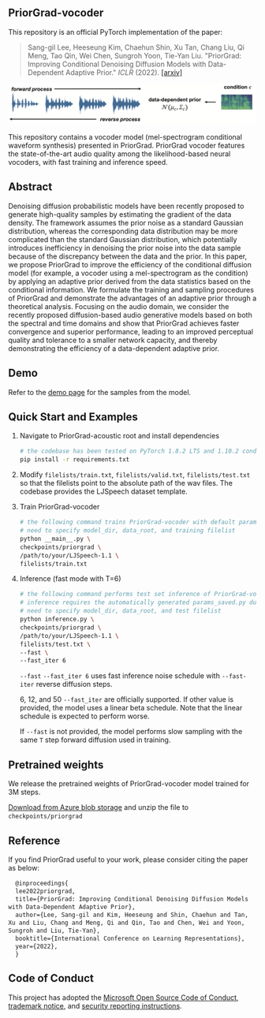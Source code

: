 ## PriorGrad-vocoder

This repository is an official PyTorch implementation of the paper:

> Sang-gil Lee, Heeseung Kim, Chaehun Shin, Xu Tan, Chang Liu, Qi Meng, Tao Qin, Wei Chen, Sungroh Yoon, Tie-Yan Liu. "PriorGrad: Improving Conditional Denoising Diffusion Models with Data-Dependent Adaptive Prior." _ICLR_ (2022).
>[[arxiv]](https://arxiv.org/abs/2106.06406)
>

![](./pics/priorgrad_voc.png)

This repository contains a vocoder model (mel-spectrogram conditional waveform synthesis) presented in PriorGrad. PriorGrad vocoder features the state-of-the-art audio quality among the likelihood-based neural vocoders, with fast training and inference speed. 

## Abstract
Denoising diffusion probabilistic models have been recently proposed to generate high-quality samples by estimating the gradient of the data density. The framework assumes the prior noise as a standard Gaussian distribution, whereas the corresponding data distribution may be more complicated than the standard Gaussian distribution, which potentially introduces inefficiency in denoising the prior noise into the data sample because of the discrepancy between the data and the prior. In this paper, we propose PriorGrad to improve the efficiency of the conditional diffusion model (for example, a vocoder using a mel-spectrogram as the condition) by applying an adaptive prior derived from the data statistics based on the conditional information. We formulate the training and sampling procedures of PriorGrad and demonstrate the advantages of an adaptive prior through a theoretical analysis. Focusing on the audio domain, we consider the recently proposed diffusion-based audio generative models based on both the spectral and time domains and show that PriorGrad achieves faster convergence and superior performance, leading to an improved perceptual quality and tolerance to a smaller network capacity, and thereby demonstrating the efficiency of a data-dependent adaptive prior.

## Demo

Refer to the [demo page](https://speechresearch.github.io/priorgrad/) for the samples from the model.

## Quick Start and Examples

1. Navigate to PriorGrad-acoustic root and install dependencies
   ```bash
   # the codebase has been tested on PyTorch 1.8.2 LTS and 1.10.2 conda binaries
   pip install -r requirements.txt
   ```

2. Modify `filelists/train.txt`, `filelists/valid.txt`, `filelists/test.txt` so that the filelists point to the absolute path of the wav files. The codebase provides the LJSpeech dataset template. 

3. Train PriorGrad-vocoder 

   ```bash
   # the following command trains PriorGrad-vocoder with default parameters defined in params.py
   # need to specify model_dir, data_root, and training filelist
   python __main__.py \
   checkpoints/priorgrad \
   /path/to/your/LJSpeech-1.1 \
   filelists/train.txt
   ```

4. Inference (fast mode with T=6)
   ```bash
   # the following command performs test set inference of PriorGrad-vocoder with default parameters defined in params.py
   # inference requires the automatically generated params_saved.py during training, which is located at model_dir. 
   # need to specify model_dir, data_root, and test filelist
   python inference.py \
   checkpoints/priorgrad \
   /path/to/your/LJSpeech-1.1 \
   filelists/test.txt \
   --fast \
   --fast_iter 6
   ```
   
   `--fast` `--fast_iter 6` uses fast inference noise schedule with `--fast-iter` reverse diffusion steps.
   
   6, 12, and 50 `--fast_iter` are officially supported. If other value is provided, the model uses a linear beta schedule. Note that the linear schedule is expected to perform worse.
   
   If `--fast` is not provided, the model performs slow sampling with the same `T` step forward diffusion used in training.

## Pretrained weights
We release the pretrained weights of PriorGrad-vocoder model trained for 3M steps.

[Download from Azure blob storage](https://msramllasc.blob.core.windows.net/modelrelease/priorgrad_voc.zip) and unzip the file to `checkpoints/priorgrad`


## Reference
If you find PriorGrad useful to your work, please consider citing the paper as below:

      @inproceedings{
      lee2022priorgrad,
      title={PriorGrad: Improving Conditional Denoising Diffusion Models with Data-Dependent Adaptive Prior},
      author={Lee, Sang-gil and Kim, Heeseung and Shin, Chaehun and Tan, Xu and Liu, Chang and Meng, Qi and Qin, Tao and Chen, Wei and Yoon, Sungroh and Liu, Tie-Yan},
      booktitle={International Conference on Learning Representations},
      year={2022},
      }

## Code of Conduct
This project has adopted the [Microsoft Open Source Code of Conduct](https://opensource.microsoft.com/codeofconduct),
[trademark notice](https://docs.opensource.microsoft.com/releasing/), and [security reporting instructions](https://docs.opensource.microsoft.com/releasing/maintain/security/).